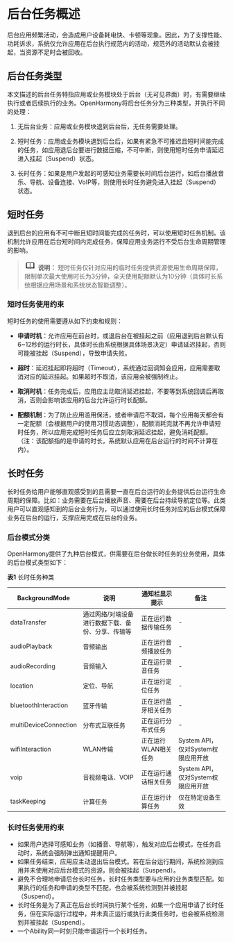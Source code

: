 # 后台任务概述

后台应用频繁活动，会造成用户设备耗电快、卡顿等现象。因此，为了支撑性能、功耗诉求，系统仅允许应用在后台执行规范内的活动，规范外的活动默认会被挂起，当资源不足时会被回收。


## 后台任务类型

本文描述的后台任务特指应用或业务模块处于后台（无可见界面）时，有需要继续执行或者后续执行的业务。OpenHarmony将后台任务分为三种类型，并执行不同的处理：

1. 无后台业务：应用或业务模块退到后台后，无任务需要处理。

2. 短时任务：应用或业务模块退到后台后，如果有紧急不可推迟且短时间能完成的任务，如应用退后台要进行数据压缩，不可中断，则使用短时任务申请延迟进入挂起（Suspend）状态。

3. 长时任务：如果是用户发起的可感知业务需要长时间后台运行，如后台播放音乐、导航、设备连接、VoIP等，则使用长时任务避免进入挂起（Suspend）状态。


## 短时任务

退到后台的应用有不可中断且短时间能完成的任务时，可以使用短时任务机制。该机制允许应用在后台短时间内完成任务，保障应用业务运行不受后台生命周期管理的影响。

> ![icon-note.gif](public_sys-resources/icon-note.gif) **说明：**
> 短时任务仅针对应用的临时任务提供资源使用生命周期保障，限制单次最大使用时长为3分钟，全天使用配额默认为10分钟（具体时长系统根据应用场景和系统状态智能调整）。


### 短时任务使用约束

短时任务的使用需要遵从如下约束和规则：

- **申请时机**：允许应用在前台时，或退后台在被挂起之前（应用退到后台默认有6~12秒的运行时长，具体时长由系统根据具体场景决定）申请延迟挂起，否则可能被挂起（Suspend），导致申请失败。

- **超时**：延迟挂起即将超时（Timeout），系统通过回调知会应用，应用需要取消对应的延迟挂起。如果超时不取消，该应用会被强制终止。

- **取消时机**：任务完成后，应用应主动取消延迟挂起，不要等到系统回调后再取消，否则会影响该应用的后台允许运行时长配额。

- **配额机制**：为了防止应用滥用保活，或者申请后不取消，每个应用每天都会有一定配额（会根据用户的使用习惯动态调整），配额消耗完就不再允许申请短时任务，所以应用完成短时任务后应立刻取消延迟挂起，避免消耗配额。（注：该配额指的是申请的时长，系统默认应用在后台运行的时间不计算在内）。

## 长时任务
长时任务给用户能够直观感受到的且需要一直在后台运行的业务提供后台运行生命周期的保障。比如：业务需要在后台播放声音、需要在后台持续导航定位等。此类用户可以直观感知到的后台业务行为，可以通过使用长时任务对应的后台模式保障业务在后台的运行，支撑应用完成在后台的业务。

### 后台模式分类
OpenHarmony提供了九种后台模式，供需要在后台做长时任务的业务使用，具体的后台模式类型如下：

**表1** 长时任务种类

| BackgroundMode | 说明 | 通知栏显示提示 | 备注 |
| -------- | -------- | -------- | -------- |
| dataTransfer | 通过网络/对端设备进行数据下载、备份、分享、传输等 | 正在运行数据传输任务 | - |
| audioPlayback | 音频输出 | 正在运行音频播放任务 | - |
| audioRecording | 音频输入 | 正在运行录音任务 | - |
| location | 定位、导航 | 正在运行定位任务 | - |
| bluetoothInteraction | 蓝牙传输 | 正在运行蓝牙相关任务 | - |
| multiDeviceConnection | 分布式互联任务 | 正在运行分布式任务 | - |
| wifiInteraction | WLAN传输 | 正在运行WLAN相关任务 | System API，仅对System权限应用开放 |
| voip | 音视频电话、VOIP | 正在运行通话相关任务 | System API，仅对System权限应用开放 |
| taskKeeping | 计算任务 | 正在运行计算任务 | 仅在特定设备生效 |

### 长时任务使用约束
- 如果用户选择可感知业务（如播音、导航等），触发对应后台模式，在任务启动时，系统会强制弹出通知提醒用户。
- 如果任务结束，应用应主动退出后台模式。若在后台运行期间，系统检测到应用并未使用对应后台模式的资源，则会被挂起（Suspend）。
- 避免不合理地申请后台长时任务，长时任务类型要与应用的业务类型匹配。如果执行的任务和申请的类型不匹配，也会被系统检测到并被挂起（Suspend）。
- 长时任务是为了真正在后台长时间执行某个任务，如果一个应用申请了长时任务，但在实际运行过程中，并未真正运行或执行此类任务时，也会被系统检测到并被挂起（Suspend）。
- 一个Ability同一时刻只能申请运行一个长时任务。